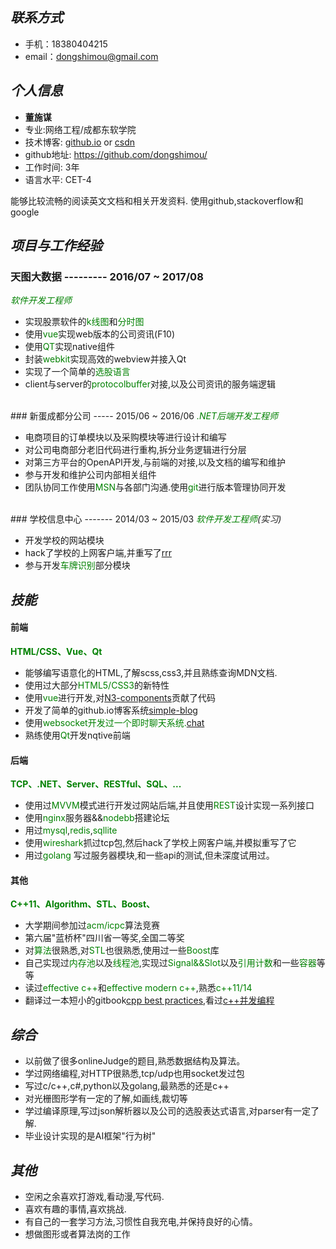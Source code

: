 ## <i class="fa fa-phone"/> 联系方式</i>
* 手机：18380404215
* email：dongshimou@gmail.com

## <i class="fa fa-address-book"/> 个人信息</i>
* <strong>董施谋</strong>
* 专业:网络工程/成都东软学院
* 技术博客: [github.io](http://dongshimou.github.io) or [csdn](http://blog.csdn.net/dongshimou) 
* github地址: https://github.com/dongshimou/
* 工作时间: 3年
* 语言水平: CET-4

能够比较流畅的阅读英文文档和相关开发资料.
使用github,stackoverflow和google

## <i class="fa fa-shield"/> 项目与工作经验</i>
### 天图大数据 --------- 2016/07 ~ 2017/08

<i class="fa fa-life-ring"/>
<span style="color:green">软件开发工程师</span></i>

* 实现股票软件的<span style="color:green">k线图</span>和<span style="color:green">分时图</span>
* 使用<span style="color:green">vue</span>实现web版本的公司资讯(F10)
* 使用<span style="color:green">QT</span>实现native组件
* 封装<span style="color:green">webkit</span>实现高效的webview并接入Qt
* 实现了一个简单的<span style="color:green">选股语言</span>
* client与server的<span style="color:green">protocolbuffer</span>对接,以及公司资讯的服务端逻辑
<br/>
### 新蛋成都分公司 ----- 2015/06 ~ 2016/06

<i class="fa fa-life-ring"/>
<span style="color:green">.NET后端开发工程师</span></i>

* 电商项目的订单模块以及采购模块等进行设计和编写
* 对公司电商部分老旧代码进行重构,拆分业务逻辑进行分层
* 对第三方平台的OpenAPI开发,与前端的对接,以及文档的编写和维护
* 参与开发和维护公司内部相关组件
* 团队协同工作使用<span style="color:green">MSN</span>与各部门沟通.使用<span style="color:green">git</span>进行版本管理协同开发
<br/>
### 学校信息中心 ------- 2014/03 ~ 2015/03

<i class="fa fa-life-ring"/> 
<span style="color:green">软件开发工程师</span>(实习)</i>

* 开发学校的网站模块
* hack了学校的上网客户端,并重写了[rrr](https://github.com/dongshimou/rrr)
* 参与开发<span style="color:green">车牌识别</span>部分模块

## <i class="fa fa-diamond"/>技能</i>

#### 前端
<strong><span style="color:green">HTML/CSS、Vue、Qt</span></strong>
* 能够编写语意化的HTML,了解scss,css3,并且熟练查询MDN文档.
* 使用过大部分<span style="color:green">HTML5/CSS3</span>的新特性
* 使用<span style="color:green">vue</span>进行开发,对[N3-components](https://github.com/dongshimou/N3-components)贡献了代码
* 开发了简单的github.io博客系统[simple-blog](https://github.com/dongshimou/simple-blog)
* 使用<span style="color:green">websocket<span>开发过一个即时聊天系统.[chat](https://github.com/dongshimou/chat)
* 熟练使用<span style="color:green">Qt</span>开发nqtive前端

#### 后端
<strong><span style="color:green">TCP、.NET、Server、RESTful、SQL、...</span></strong>
* 使用过<span style="color:green">MVVM</span>模式进行开发过网站后端,并且使用<span style="color:green">REST</span>设计实现一系列接口
* 使用<span style="color:green">nginx</span>服务器&&<span style="color:green">nodebb</span>搭建论坛
* 用过<span style="color:green">mysql</span>,<span style="color:green">redis</span>,<span style="color:green">sqllite</span>
* 使用<span style="color:green">wireshark</span>抓过tcp包,然后hack了学校上网客户端,并模拟重写了它
* 用过<span style="color:green">golang </span>写过服务器模块,和一些api的测试,但未深度试用过。

#### 其他
<strong><span style="color:green">C++11、Algorithm、STL、Boost、</span></strong>
* 大学期间参加过<span style="color:green">acm/icpc</span>算法竞赛
* 第六届"蓝桥杯"四川省一等奖,全国二等奖
* 对<span style="color:green">算法</span>很熟悉,对<span style="color:green">STL</span>也很熟悉,使用过一些<span style="color:green">Boost</span>库
* 自己实现过<span style="color:green">内存池</span>以及<span style="color:green">线程池</span>,实现过<span style="color:green">Signal&&Slot</span>以及<span style="color:green">引用计数</span>和一些<span style="color:green">容器</span>等等
* 读过<span style="color:green">effective c++</span>和<span style="color:green">effective modern c++</span>,熟悉<span style="color:green">c++11/14</span>
* 翻译过一本短小的gitbook[cpp best practices](http://bbs.fuckneusoft.com/topic/11/cpp-best-practices-%E8%AF%91%E6%96%87-%E4%B8%80),看过[c++并发编程](https://www.gitbook.com/book/chenxiaowei/cpp_concurrency_in_action/details)

## <i class="fa fa-rocket"/>综合</i>
* 以前做了很多onlineJudge的题目,熟悉数据结构及算法。
* 学过网络编程,对HTTP很熟悉,tcp/udp也用socket发过包
* 写过c/c++,c#,python以及golang,最熟悉的还是c++
* 对光栅图形学有一定的了解,如画线,裁切等
* 学过编译原理,写过json解析器以及公司的选股表达式语言,对parser有一定了解.
* 毕业设计实现的是AI框架"行为树"

## <i class="fa fa-gamepad"/>其他</i>
* 空闲之余喜欢打游戏,看动漫,写代码.
* 喜欢有趣的事情,喜欢挑战.
* 有自己的一套学习方法,习惯性自我充电,并保持良好的心情。
* 想做图形或者算法岗的工作